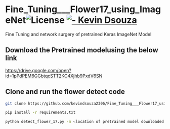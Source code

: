 # Fine_Tuning___Flower17_using_ImageNet<img src="https://img.shields.io/badge/License-MIT-green.svg"  alt="License"/> <a href="https://kevindsouza.ml"><img src="https://img.shields.io/badge/Kevin-D%27souza-blue.svg"  alt="- Kevin Dsouza"/></a>
Fine Tuning and network surgery of pretrained Keras ImageNet Model

## Download the Pretrained modelusing the below link
<a href="https://drive.google.com/open?id=1pPdPEM6GGbtqcSTT2KC4Xjhb9PxdV6SN">https://drive.google.com/open?id=1pPdPEM6GGbtqcSTT2KC4Xjhb9PxdV6SN</a>

## Clone and run the flower detect code 

```bash
git clone https://github.com/kevindsouza2306/Fine_Tuning___Flower17_using_ImageNet.git
```
```bash
pip install -r requirements.txt
```
```bash
python detect_flower_17.py -m <location of pretrained model downloaded using the above google drive link> -d <location of the dataset folder>

```
